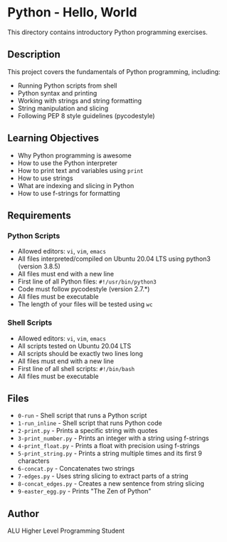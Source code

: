 # Python - Hello, World

This directory contains introductory Python programming exercises.

## Description

This project covers the fundamentals of Python programming, including:
- Running Python scripts from shell
- Python syntax and printing
- Working with strings and string formatting
- String manipulation and slicing
- Following PEP 8 style guidelines (pycodestyle)

## Learning Objectives

- Why Python programming is awesome
- How to use the Python interpreter
- How to print text and variables using `print`
- How to use strings
- What are indexing and slicing in Python
- How to use f-strings for formatting

## Requirements

### Python Scripts
- Allowed editors: `vi`, `vim`, `emacs`
- All files interpreted/compiled on Ubuntu 20.04 LTS using python3 (version 3.8.5)
- All files must end with a new line
- First line of all Python files: `#!/usr/bin/python3`
- Code must follow pycodestyle (version 2.7.*)
- All files must be executable
- The length of your files will be tested using `wc`

### Shell Scripts
- Allowed editors: `vi`, `vim`, `emacs`
- All scripts tested on Ubuntu 20.04 LTS
- All scripts should be exactly two lines long
- All files must end with a new line
- First line of all shell scripts: `#!/bin/bash`
- All files must be executable

## Files

- `0-run` - Shell script that runs a Python script
- `1-run_inline` - Shell script that runs Python code
- `2-print.py` - Prints a specific string with quotes
- `3-print_number.py` - Prints an integer with a string using f-strings
- `4-print_float.py` - Prints a float with precision using f-strings
- `5-print_string.py` - Prints a string multiple times and its first 9 characters
- `6-concat.py` - Concatenates two strings
- `7-edges.py` - Uses string slicing to extract parts of a string
- `8-concat_edges.py` - Creates a new sentence from string slicing
- `9-easter_egg.py` - Prints "The Zen of Python"

## Author
ALU Higher Level Programming Student